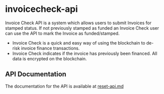 # invoicecheck-api

Invoice Check API is a system which allows users to submit Invoices for stamped status. If not previously stamped as funded an Invoice Check user can use the API to mark the Invoice as funded/stamped.

- Invoice Check is a quick and easy way of using the blockchain to de-risk invoice finance transactions.
- Invoice Check indicates if the invoice has previously been financed. All data is encrypted on the blockchain.

## API Documentation

The documentation for the API is available at [reset-api.md](rest-api.md)
